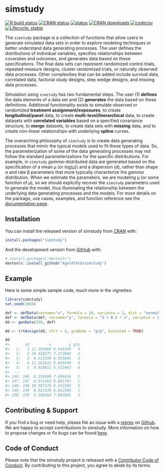 simstudy
================

<!-- README.md is generated from README.Rmd. Please edit that file -->

<!-- badges: start -->

[![R build
status](https://github.com/kgoldfeld/simstudy/workflows/R-CMD-check/badge.svg?branch=main)](https://github.com/kgoldfeld/simstudy/actions)
[![CRAN
status](https://www.r-pkg.org/badges/version/simstudy)](https://CRAN.R-project.org/package=simstudy)
[![status](https://joss.theoj.org/papers/640fd4333948933b2817343e86df3424/status.svg)](https://joss.theoj.org/papers/640fd4333948933b2817343e86df3424)
[![CRAN
downloads](https://cranlogs.r-pkg.org/badges/grand-total/simstudy)](https://CRAN.R-project.org/package=simstudy)
[![codecov](https://codecov.io/gh/kgoldfeld/simstudy/branch/main/graph/badge.svg)](https://codecov.io/gh/kgoldfeld/simstudy)
[![Lifecycle:
stable](https://img.shields.io/badge/lifecycle-stable-brightgreen.svg)](https://www.tidyverse.org/lifecycle/#stable)
<!-- badges: end -->

The `simstudy` package is a collection of functions that allow users to
generate simulated data sets in order to explore modeling techniques or
better understand data generating processes. The user defines the
distributions of individual variables, specifies relationships between
covariates and outcomes, and generates data based on these
specifications. The final data sets can represent randomized control
trials, repeated measure designs, cluster randomized trials, or
naturally observed data processes. Other complexities that can be added
include survival data, correlated data, factorial study designs, step
wedge designs, and missing data processes.

Simulation using `simstudy` has two fundamental steps. The user (1)
**defines** the data elements of a data set and (2) **generates** the
data based on these definitions. Additional functionality exists to
simulate observed or randomized **treatment assignment/exposures**, to
create **longitudinal/panel** data, to create
**multi-level/hierarchical** data, to create datasets with **correlated
variables** based on a specified covariance structure, to **merge**
datasets, to create data sets with **missing** data, and to create
non-linear relationships with underlying **spline** curves.

The overarching philosophy of `simstudy` is to create data generating
processes that mimic the typical models used to fit those types of data.
So, the parameterization of some of the data generating processes may
not follow the standard parameterizations for the specific
distributions. For example, in `simstudy` *gamma*-distributed data are
generated based on the specification of a mean μ (or log(μ)) and a
dispersion \(d\), rather than shape α and rate β parameters that more
typically characterize the *gamma* distribution. When we estimate the
parameters, we are modeling μ (or some function of μ), so we should
explicitly recover the `simstudy` parameters used to generate the model,
thus illuminating the relationship between the underlying data
generating processes and the models. For more details on the package,
use cases, examples, and function reference see the [documentation
page](https://kgoldfeld.github.io/simstudy/articles/simstudy.html).

## Installation

You can install the released version of simstudy from
[CRAN](https://CRAN.R-project.org) with:

``` r
install.packages("simstudy")
```

And the development version from [GitHub](https://github.com/) with:

``` r
# install.packages("devtools")
devtools::install_github("kgoldfeld/simstudy")
```

## Example

Here is some simple sample code, much more in the vignettes:

``` r
library(simstudy)
set.seed(1965)

def <- defData(varname="x", formula = 10, variance = 2, dist = "normal")
def <- defData(def, varname="y", formula = "3 + 0.5 * x", variance = 1, dist = "normal")
dd <- genData(250, def)

dd <- trtAssign(dd, nTrt = 4, grpName = "grp", balanced = TRUE)

dd
#>       id         x        y grp
#>   1:   1 11.191960 8.949389   4
#>   2:   2 10.418375 7.372060   4
#>   3:   3  8.512109 6.925844   3
#>   4:   4 11.361632 9.850340   4
#>   5:   5  9.928811 6.515463   4
#>  ---                           
#> 246: 246  8.220609 7.898416   2
#> 247: 247  8.531483 8.681783   2
#> 248: 248 10.507370 8.552350   3
#> 249: 249  8.621339 6.652300   1
#> 250: 250  9.508164 7.083845   3
```

## Contributing & Support

If you find a bug or need help, please file an issue with a
[reprex](https://www.tidyverse.org/help/) on
[Github](https://github.com/kgoldfeld/simstudy/issues). We are happy to
accept contributions to simstudy. More information on how to propose
changes or fix bugs can be found
[here](https://kgoldfeld.github.io/simstudy/CONTRIBUTING.html).

## Code of Conduct

Please note that the simstudy project is released with a [Contributor
Code of
Conduct](https://kgoldfeld.github.io/simstudy/CODE_OF_CONDUCT.html). By
contributing to this project, you agree to abide by its terms.
